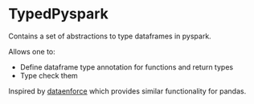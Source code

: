 # TypedPyspark

Contains a set of abstractions to type dataframes in pyspark.

Allows one to:


- Define dataframe type annotation for functions and return types
- Type check them


Inspired by [dataenforce](https://github.com/CedricFR/dataenforce) which provides similar functionality for pandas.

